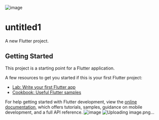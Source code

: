 ![image](https://github.com/Omniasalman/First_app/assets/66903409/a19b340d-3ad1-4f7e-beae-09bee0b76a14)
# untitled1

A new Flutter project.

## Getting Started

This project is a starting point for a Flutter application.

A few resources to get you started if this is your first Flutter project:

- [Lab: Write your first Flutter app](https://docs.flutter.dev/get-started/codelab)
- [Cookbook: Useful Flutter samples](https://docs.flutter.dev/cookbook)

For help getting started with Flutter development, view the
[online documentation](https://docs.flutter.dev/), which offers tutorials,
samples, guidance on mobile development, and a full API reference.
![image](https://github.com/Omniasalman/First_app/assets/66903409/0b3d3fe2-ca8b-4466-a1c5-3dd1da005a65)
![Uploading image.png…]()
